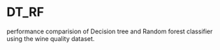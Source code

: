 # DT_RF
performance comparision of Decision tree and Random forest classifier using the wine quality dataset.
